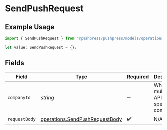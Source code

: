 # SendPushRequest

## Example Usage

```typescript
import { SendPushRequest } from "@pushpress/pushpress/models/operations";

let value: SendPushRequest = {};
```

## Fields

| Field                                                                            | Type                                                                             | Required                                                                         | Description                                                                      |
| -------------------------------------------------------------------------------- | -------------------------------------------------------------------------------- | -------------------------------------------------------------------------------- | -------------------------------------------------------------------------------- |
| `companyId`                                                                      | *string*                                                                         | :heavy_minus_sign:                                                               | When using multitenant API keys, specify the company                             |
| `requestBody`                                                                    | [operations.SendPushRequestBody](../../models/operations/sendpushrequestbody.md) | :heavy_check_mark:                                                               | N/A                                                                              |